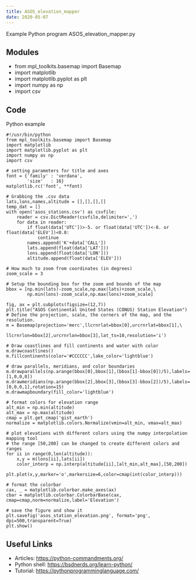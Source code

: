 ```yaml
---
title: ASOS_elevation_mapper
date: 2020-05-07
---
```

Example Python program ASOS_elevation_mapper.py

## Modules

* from mpl_toolkits.basemap import Basemap
* import matplotlib
* import matplotlib.pyplot as plt
* import numpy as np
* import csv

## Code

Python example

    #!/usr/bin/python
    from mpl_toolkits.basemap import Basemap
    import matplotlib
    import matplotlib.pyplot as plt
    import numpy as np
    import csv
    
    # setting parameters for title and axes
    font = {'family' : 'verdana',
            'size'   : 16}
    matplotlib.rc('font', **font)
    
    # Grabbing the .csv data
    lats,lons,names,altitude = [],[],[],[]
    temp_dat = []
    with open('asos_stations.csv') as csvfile:
        reader = csv.DictReader(csvfile,delimiter=',')
        for data in reader:
            if float(data['UTC'])>-5. or float(data['UTC'])<-8. or float(data['ELEV'])<0.0:
                continue
            names.append('K'+data['CALL'])
            lats.append(float(data['LAT']))
            lons.append(float(data['LON']))
            altitude.append(float(data['ELEV']))
            
    # How much to zoom from coordinates (in degrees)
    zoom_scale = 3
    
    # Setup the bounding box for the zoom and bounds of the map
    bbox = [np.min(lats)-zoom_scale,np.max(lats)+zoom_scale,\
            np.min(lons)-zoom_scale,np.max(lons)+zoom_scale]
    
    fig, ax = plt.subplots(figsize=(12,7))
    plt.title("ASOS Continental United States (CONUS) Station Elevation")
    # Define the projection, scale, the corners of the map, and the resolution.
    m = Basemap(projection='merc',llcrnrlat=bbox[0],urcrnrlat=bbox[1],\
                llcrnrlon=bbox[2],urcrnrlon=bbox[3],lat_ts=10,resolution='i')
    
    # Draw coastlines and fill continents and water with color
    m.drawcoastlines()
    m.fillcontinents(color='#CCCCCC',lake_color='lightblue')
    
    # draw parallels, meridians, and color boundaries
    m.drawparallels(np.arange(bbox[0],bbox[1],(bbox[1]-bbox[0])/5),labels=[1,0,0,0])
    m.drawmeridians(np.arange(bbox[2],bbox[3],(bbox[3]-bbox[2])/5),labels=[0,0,0,1],rotation=15)
    m.drawmapboundary(fill_color='lightblue')
    
    # format colors for elevation range
    alt_min = np.min(altitude)
    alt_max = np.max(altitude)
    cmap = plt.get_cmap('gist_earth')
    normalize = matplotlib.colors.Normalize(vmin=alt_min, vmax=alt_max)
    
    # plot elevations with different colors using the numpy interpolation mapping tool
    # the range [50,200] can be changed to create different colors and ranges
    for ii in range(0,len(altitude)):
        x,y = m(lons[ii],lats[ii])
        color_interp = np.interp(altitude[ii],[alt_min,alt_max],[50,200])
        plt.plot(x,y,marker='o',markersize=6,color=cmap(int(color_interp)))
    
    # format the colorbar 
    cax, _ = matplotlib.colorbar.make_axes(ax)
    cbar = matplotlib.colorbar.ColorbarBase(cax, cmap=cmap,norm=normalize,label='Elevation')
    
    # save the figure and show it
    plt.savefig('asos_station_elevation.png', format='png', dpi=500,transparent=True)
    plt.show()
    

## Useful Links

- Articles: https://python-commandments.org/
- Python shell: https://bsdnerds.org/learn-python/
- Tutorial: https://pythonprogramminglanguage.com/
